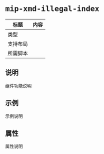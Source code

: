 # `mip-xmd-illegal-index`

标题|内容
----|----
类型|
支持布局|
所需脚本|

## 说明

组件功能说明

## 示例

示例说明

## 属性

属性说明
